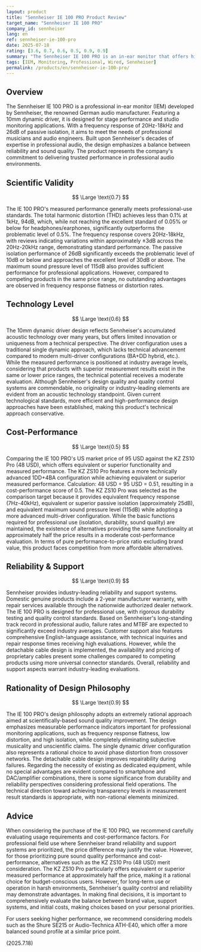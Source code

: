```yaml
---
layout: product
title: "Sennheiser IE 100 PRO Product Review"
target_name: "Sennheiser IE 100 PRO"
company_id: sennheiser
lang: en
ref: sennheiser-ie-100-pro
date: 2025-07-18
rating: [3.6, 0.7, 0.6, 0.5, 0.9, 0.9]
summary: "The Sennheiser IE 100 PRO is an in-ear monitor that offers high sound isolation and accurate sound reproduction, making it suitable for stage and studio use."
tags: [IEM, Monitoring, Professional, Wired, Sennheiser]
permalink: /products/en/sennheiser-ie-100-pro/
---
```


## Overview

The Sennheiser IE 100 PRO is a professional in-ear monitor (IEM) developed by Sennheiser, the renowned German audio manufacturer. Featuring a 10mm dynamic driver, it is designed for stage performance and studio monitoring applications. With a frequency response of 20Hz-18kHz and 26dB of passive isolation, it aims to meet the needs of professional musicians and audio engineers. Built upon Sennheiser's decades of expertise in professional audio, the design emphasizes a balance between reliability and sound quality. The product represents the company's commitment to delivering trusted performance in professional audio environments.

## Scientific Validity

$$ \Large \text{0.7} $$

The IE 100 PRO's measured performance generally meets professional-use standards. The total harmonic distortion (THD) achieves less than 0.1% at 1kHz, 94dB, which, while not reaching the excellent standard of 0.05% or below for headphones/earphones, significantly outperforms the problematic level of 0.5%. The frequency response covers 20Hz-18kHz, with reviews indicating variations within approximately ±3dB across the 20Hz-20kHz range, demonstrating standard performance. The passive isolation performance of 26dB significantly exceeds the problematic level of 10dB or below and approaches the excellent level of 30dB or above. The maximum sound pressure level of 115dB also provides sufficient performance for professional applications. However, compared to competing products in the same price range, no outstanding advantages are observed in frequency response flatness or distortion rates.

## Technology Level

$$ \Large \text{0.6} $$

The 10mm dynamic driver design reflects Sennheiser's accumulated acoustic technology over many years, but offers limited innovation or uniqueness from a technical perspective. The driver configuration uses a traditional single dynamic approach, which lacks technical advancement compared to modern multi-driver configurations (BA+DD hybrid, etc.). While the measured performance is positioned at industry average levels, considering that products with superior measurement results exist in the same or lower price ranges, the technical potential receives a moderate evaluation. Although Sennheiser's design quality and quality control systems are commendable, no originality or industry-leading elements are evident from an acoustic technology standpoint. Given current technological standards, more efficient and high-performance design approaches have been established, making this product's technical approach conservative.

## Cost-Performance

$$ \Large \text{0.5} $$

Comparing the IE 100 PRO's US market price of 95 USD against the KZ ZS10 Pro (48 USD), which offers equivalent or superior functionality and measured performance. The KZ ZS10 Pro features a more technically advanced 1DD+4BA configuration while achieving equivalent or superior measured performance. Calculation: 48 USD ÷ 95 USD = 0.51, resulting in a cost-performance score of 0.5. The KZ ZS10 Pro was selected as the comparison target because it provides equivalent frequency response (7Hz-40kHz), equivalent or superior passive isolation (approximately 25dB), and equivalent maximum sound pressure level (115dB) while adopting a more advanced multi-driver configuration. While the basic functions required for professional use (isolation, durability, sound quality) are maintained, the existence of alternatives providing the same functionality at approximately half the price results in a moderate cost-performance evaluation. In terms of pure performance-to-price ratio excluding brand value, this product faces competition from more affordable alternatives.

## Reliability & Support

$$ \Large \text{0.9} $$

Sennheiser provides industry-leading reliability and support systems. Domestic genuine products include a 2-year manufacturer warranty, with repair services available through the nationwide authorized dealer network. The IE 100 PRO is designed for professional use, with rigorous durability testing and quality control standards. Based on Sennheiser's long-standing track record in professional audio, failure rates and MTBF are expected to significantly exceed industry averages. Customer support also features comprehensive English-language assistance, with technical inquiries and repair response times receiving high evaluations. However, while the detachable cable design is implemented, the availability and pricing of proprietary cables present some challenges compared to competing products using more universal connector standards. Overall, reliability and support aspects warrant industry-leading evaluations.

## Rationality of Design Philosophy

$$ \Large \text{0.9} $$

The IE 100 PRO's design philosophy adopts an extremely rational approach aimed at scientifically-based sound quality improvement. The design emphasizes measurable performance indicators important for professional monitoring applications, such as frequency response flatness, low distortion, and high isolation, while completely eliminating subjective musicality and unscientific claims. The single dynamic driver configuration also represents a rational choice to avoid phase distortion from crossover networks. The detachable cable design improves repairability during failures. Regarding the necessity of existing as dedicated equipment, while no special advantages are evident compared to smartphone and DAC/amplifier combinations, there is some significance from durability and reliability perspectives considering professional field operations. The technical direction toward achieving transparency levels in measurement result standards is appropriate, with non-rational elements minimized.

## Advice

When considering the purchase of the IE 100 PRO, we recommend carefully evaluating usage requirements and cost-performance factors. For professional field use where Sennheiser brand reliability and support systems are prioritized, the price difference may justify the value. However, for those prioritizing pure sound quality performance and cost-performance, alternatives such as the KZ ZS10 Pro (48 USD) merit consideration. The KZ ZS10 Pro particularly offers equivalent or superior measured performance at approximately half the price, making it a rational choice for budget-conscious users. However, for long-term use or operation in harsh environments, Sennheiser's quality control and reliability may demonstrate advantages. In making final decisions, it is important to comprehensively evaluate the balance between brand value, support systems, and initial costs, making choices based on your personal priorities.

For users seeking higher performance, we recommend considering models such as the Shure SE215 or Audio-Technica ATH-E40, which offer a more balanced sound profile at a similar price point.

(2025.7.18)